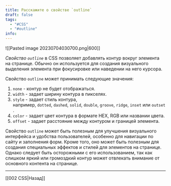 ```yaml
---
title: Расскажите о свойстве `outline`
draft: false
tags:
  - "#CSS"
  - "#outline"
info:
---
```

![[Pasted image 20230704030700.png|600]]

*Свойство `outline`* в CSS позволяет добавлять контур вокруг элемента на странице. Обычно он используется для создания визуального выделения элемента при фокусировке или наведении на него курсора.

Свойство `outline` может принимать следующие значения:

1. `none` - контур не будет отображаться.
2. `width` - задает ширину контура в пикселях.
3. `style` - задает стиль контура, например, `dotted`, `dashed`, `solid`, `double`, `groove`, `ridge`, `inset` или `outset`.
4. `color` - задает цвет контура в формате HEX, RGB или названии цвета.
5. `offset` - задает расстояние между контуром и границей элемента.

Свойство `outline` может быть полезным для улучшения визуального интерфейса и удобства пользователей, особенно для навигации по сайту и заполнения форм. Кроме того, оно может быть полезным для создания специальных эффектов и стилей для элементов на странице. Однако следует быть осторожными с его использованием, так как слишком яркий или громоздкий контур может отвлекать внимание от основного контента на странице.

---

[[002 CSS|Назад]]